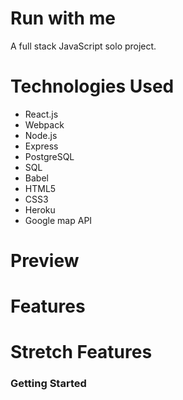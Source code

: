# Run with me

A full stack JavaScript solo project.

# Technologies Used
- React.js
- Webpack
- Node.js
- Express
- PostgreSQL
- SQL
- Babel
- HTML5
- CSS3
- Heroku
- Google map API

# Preview 

# Features

# Stretch Features

### Getting Started
